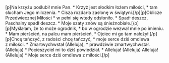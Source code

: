 [p]Na krzyżu poślubił mnie Pan. * Krzyż jest słodkim łożem miłości, * tam słucham Jego milczenia. * Cisza rozdarła zasłonę w świątyni.[/p][p]Oblicze Przedwiecznej Miłości * w pełni się wtedy odsłoniło. * Spadł deszcz, Paschalny spadł deszcz. * Moje szaty znów są śnieżnobiałe.[/p][p]Myślałam, że to może ogrodnik, * bo w ogrodzie wezwał mnie po imieniu. * Mam pierścień, na palcu mam pierścień, * Ojciec mi go tam nałożył.[/p][p]Chcę tańczyć, z radości chcę tańczyć, * moje serce dziś omdlewa z miłości. * Zmartwychwstał (Alleluja), * prawdziwie zmartwychwstał. (Alleluja) * Pocieszyciel mi to dziś powiedział. * Alleluja! (Alleluja) Alleluja! (Alleluja) * Moje serce dziś omdlewa z miłości.[/p]